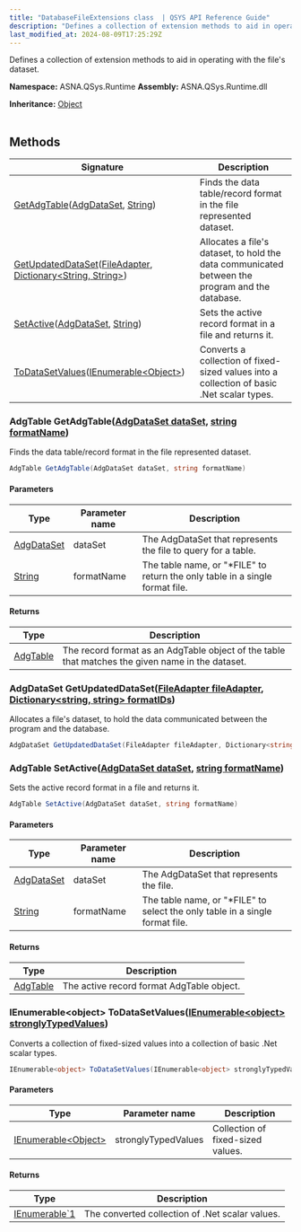```yaml
---
title: "DatabaseFileExtensions class  | QSYS API Reference Guide"
description: "Defines a collection of extension methods to aid in operating with the file&#39;s dataset. "
last_modified_at: 2024-08-09T17:25:29Z
---
```


Defines a collection of extension methods to aid in operating with the file's dataset.

**Namespace:** ASNA.QSys.Runtime
**Assembly:** ASNA.QSys.Runtime.dll

**Inheritance:** [Object](https://docs.microsoft.com/en-us/dotnet/api/system.object)
<br>
<br>

## Methods

| Signature | Description |
| --- | --- |
| [GetAdgTable](#adgtable-getadgtableadgdataset-dataset-string-formatname)([AdgDataSet](/reference/datagate/datagate-client/adg-data-set.html), [String](https://docs.microsoft.com/en-us/dotnet/api/system.string)) | Finds the data table/record format in the file represented  dataset.
| [GetUpdatedDataSet](#adgdataset-getupdateddatasetfileadapter-fileadapter-dictionary-string-string-formatids)([FileAdapter](/reference/datagate/datagate-client/file-adapter.html), [Dictionary\<String, String\>](https://learn.microsoft.com/en-us/dotnet/api/system.collections.generic.dictionary-2?view=net-8.0)) | Allocates a file's dataset, to hold the data communicated between the program and the database.
| [SetActive](#adgtable-setactiveadgdataset-dataset-string-formatname)([AdgDataSet](/reference/datagate/datagate-client/adg-data-set.html), [String](https://docs.microsoft.com/en-us/dotnet/api/system.string)) | Sets the active record format in a file and returns it.
| [ToDataSetValues](#ienumerable-object-todatasetvaluesienumerable-object-stronglytypedvalues)([IEnumerable\<Object\>](https://learn.microsoft.com/en-us/dotnet/api/system.collections.generic.ienumerable-1?view=net-8.0)) | Converts a collection of fixed-sized values into a collection of basic .Net scalar types.

### AdgTable GetAdgTable([AdgDataSet dataSet](/reference/datagate/datagate-client/adg-data-set.html), [string formatName](https://learn.microsoft.com/en-us/dotnet/api/system.string?view=net-8.0))

Finds the data table/record format in the file represented  dataset.

```cs
AdgTable GetAdgTable(AdgDataSet dataSet, string formatName)
```

#### Parameters

| Type | Parameter name | Description
| --- | --- | ---
| [AdgDataSet](/reference/datagate/datagate-client/adg-data-set.html) | dataSet | The AdgDataSet that represents the file to query for a table.
| [String](https://docs.microsoft.com/en-us/dotnet/api/system.string) | formatName | The table name, or "*FILE" to return the only table in a single format file.

#### Returns

| Type | Description
| --- | ---
| [AdgTable](/reference/datagate/datagate-client/adg-table.html) | The record format as an AdgTable object of the table that matches the given name in the dataset.

### AdgDataSet GetUpdatedDataSet([FileAdapter fileAdapter](/reference/datagate/datagate-client/file-adapter.html), [Dictionary\<string, string\> formatIDs](https://learn.microsoft.com/en-us/dotnet/api/system.collections.generic.dictionary-2?view=net-8.0))

Allocates a file's dataset, to hold the data communicated between the program and the database.

```cs
AdgDataSet GetUpdatedDataSet(FileAdapter fileAdapter, Dictionary<string, string> formatIDs)
```

### AdgTable SetActive([AdgDataSet dataSet](/reference/datagate/datagate-client/adg-data-set.html), [string formatName](https://learn.microsoft.com/en-us/dotnet/api/system.string?view=net-8.0))

Sets the active record format in a file and returns it.

```cs
AdgTable SetActive(AdgDataSet dataSet, string formatName)
```

#### Parameters

| Type | Parameter name | Description
| --- | --- | ---
| [AdgDataSet](/reference/datagate/datagate-client/adg-data-set.html) | dataSet | The AdgDataSet that represents the file.
| [String](https://docs.microsoft.com/en-us/dotnet/api/system.string) | formatName | The table name, or "*FILE" to select the only table in a single format file.

#### Returns

| Type | Description
| --- | ---
| [AdgTable](/reference/datagate/datagate-client/adg-table.html) | The active record format AdgTable object.

### IEnumerable\<object\> ToDataSetValues([IEnumerable\<object\> stronglyTypedValues](https://learn.microsoft.com/en-us/dotnet/api/system.collections.generic.ienumerable-1?view=net-8.0))

Converts a collection of fixed-sized values into a collection of basic .Net scalar types.

```cs
IEnumerable<object> ToDataSetValues(IEnumerable<object> stronglyTypedValues)
```

#### Parameters

| Type | Parameter name | Description
| --- | --- | ---
| [IEnumerable\<Object\>](https://learn.microsoft.com/en-us/dotnet/api/system.collections.generic.ienumerable-1?view=net-8.0) | stronglyTypedValues | Collection of fixed-sized values.

#### Returns

| Type | Description
| --- | ---
| [IEnumerable`1](https://learn.microsoft.com/en-us/dotnet/api/system.collections.generic.ienumerable-1?view=net-8.0) | The converted collection of .Net scalar values.
